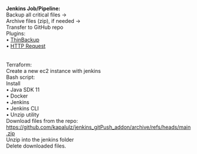 **Jenkins Job/Pipeline:** </br>
Backup all critical files  -> </br>
Archive files (zip), if needed -> </br>
Transfer to GitHub repo </br>
Plugins: </br>
• [ThinBackup](https://plugins.jenkins.io/thinBackup/) </br>
• [HTTP Request](https://www.jenkins.io/doc/pipeline/steps/http_request/) </br>
</br>  
Terraform: </br>
Create a new ec2 instance with jenkins </br>
Bash script: </br>
Install </br>
• Java SDK 11 </br>
• Docker </br>
• Jenkins </br>
• Jenkins CLI </br>
• Unzip utility </br>
Download files from the repo: https://github.com/kapalulz/jenkins_gitPush_addon/archive/refs/heads/main.zip </br>
Unzip into the jenkins folder </br>
Delete downloaded files. </br>
